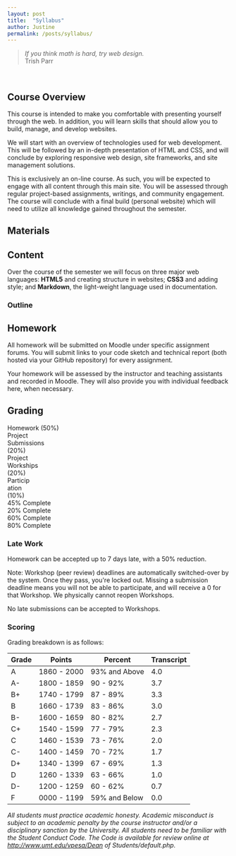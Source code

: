 ```yaml
---
layout: post
title:  "Syllabus"
author: Justine
permalink: /posts/syllabus/
---
```


<blockquote>
  <i>If you think math is hard, try web design.</i>
  <br />Trish Parr
</blockquote>

<br />

## Course Overview

This course is intended to make you comfortable with presenting yourself through the web. In addition, you will learn skills that should allow you to build, manage, and develop websites.

We will start with an overview of technologies used for web development. This will be followed by an in-depth presentation of HTML and CSS, and will conclude by exploring responsive web design, site frameworks, and site management solutions.

This is exclusively an on-line course. As such, you will be expected to engage with all content through this main site. You will be assessed through regular project-based assignments, writings, and community engagement. The course will conclude with a final build (personal website) which will need to utilize all knowledge gained throughout the semester.

<div class="divider"></div>

## Materials

<div class="divider"></div>

## Content
Over the course of the semester we will focus on three major web languages: **HTML5** and creating structure in websites; **CSS3** and adding style; and **Markdown**, the light-weight language used in documentation.

### Outline

<div class="divider"></div>

## Homework
All homework will be submitted on Moodle under specific assignment forums. You will submit links to your code sketch and technical report (both hosted via your GitHub repository) for every assignment.

Your homework will be assessed by the instructor and teaching assistants and recorded in Moodle. They will also provide you with individual feedback here, when necessary.


## Grading
<div class="progress">
  <div class="progress-bar progress-bar-success" style="width: 50%">
    <span class="sr-only">Homework (50%)</span>
  </div>
  <div class="progress-bar progress-bar-info" style="width: 20%">
    <span class="sr-only">Project Submissions (20%)</span>
  </div>
  <div class="progress-bar progress-bar-warning" style="width: 20%">
    <span class="sr-only">Project Workships (20%)</span>
  </div>
  <div class="progress-bar progress-bar-danger" style="width: 10%">
    <span class="sr-only">Participation (10%)</span>
  </div>
</div>

<div class="progress">
  <div class="progress-bar progress-bar-striped progress-bar-success active" role="progressbar" aria-valuenow="45" aria-valuemin="0" aria-valuemax="100" style="width: 45%">
    <span class="sr-only">45% Complete</span>
  </div>
</div>
<div class="progress">
  <div class="progress-bar progress-bar-striped progress-bar-info active" role="progressbar" aria-valuenow="20" aria-valuemin="0" aria-valuemax="100" style="width: 20%">
    <span class="sr-only">20% Complete</span>
  </div>
</div>
<div class="progress">
  <div class="progress-bar progress-bar-striped progress-bar-warning active" role="progressbar" aria-valuenow="60" aria-valuemin="0" aria-valuemax="100" style="width: 60%">
    <span class="sr-only">60% Complete</span>
  </div>
</div>
<div class="progress">
  <div class="progress-bar progress-bar-striped progress-bar-danger active" role="progressbar" aria-valuenow="20" aria-valuemin="0" aria-valuemax="100" style="width: 80%">
    <span class="sr-only">80% Complete</span>
  </div>
</div>

### Late Work
Homework can be accepted up to 7 days late, with a 50% reduction.

<p><span class="label label-danger">Note:</span> Workshop (peer review) deadlines are automatically switched-over by the system. Once they pass, you're locked out. Missing a submission deadline means you will not be able to participate, and will receive a 0 for that Workshop. We physically cannot reopen Workshops.</p>

No late submissions can be accepted to Workshops.


### Scoring
Grading breakdown is as follows:
<table class="table table-striped table-hover ">
  <thead>
    <tr>
      <th>Grade</th>
      <th>Points</th>
      <th>Percent</th>
      <th>Transcript</th>
    </tr>
  </thead>
  <tbody>
    <tr>
      <td>A</td>
      <td>1860 - 2000</td>
      <td>93% and Above</td>
      <td>4.0</td>
    </tr>
    <tr>
      <td>A-</td>
      <td>1800 - 1859</td>
      <td>90 - 92%</td>
      <td>3.7</td>
    </tr>
    <tr>
      <td>B+</td>
      <td>1740 - 1799</td>
      <td>87 - 89%</td>
      <td>3.3</td>
    </tr>
    <tr>
      <td>B</td>
      <td>1660 - 1739</td>
      <td>83 - 86%</td>
      <td>3.0</td>
    </tr>
    <tr>
      <td>B-</td>
      <td>1600 - 1659</td>
      <td>80 - 82%</td>
      <td>2.7</td>
    </tr>
    <tr>
      <td>C+</td>
      <td>1540 - 1599</td>
      <td>77 - 79%</td>
      <td>2.3</td>
    </tr>
    <tr>
      <td>C</td>
      <td>1460 - 1539</td>
      <td>73 - 76%</td>
      <td>2.0</td>
    </tr>
    <tr>
      <td>C-</td>
      <td>1400 - 1459</td>
      <td>70 - 72%</td>
      <td>1.7</td>
    </tr>
    <tr>
      <td>D+</td>
      <td>1340 - 1399</td>
      <td>67 - 69%</td>
      <td>1.3</td>
    </tr>
    <tr>
      <td>D</td>
      <td>1260 - 1339</td>
      <td>63 - 66%</td>
      <td>1.0</td>
    </tr>
    <tr>
      <td>D-</td>
      <td>1200 - 1259</td>
      <td>60 - 62%</td>
      <td>0.7</td>
    </tr>
    <tr>
      <td>F</td>
      <td>0000 - 1199</td>
      <td>59% and Below</td>
      <td>0.0</td>
    </tr>
  </tbody>
</table>

<div class="divider"></div>

<i>All students must practice academic honesty. Academic misconduct is subject to an academic penalty by the course instructor and/or a disciplinary sanction by the University. All students need to be familiar with the Student Conduct Code. The Code is available for review online at <a href="http://www.umt.edu/vpesa/Dean of Students/default.php" target="_blank">http://www.umt.edu/vpesa/Dean of Students/default.php</a>.</i>

<br />
